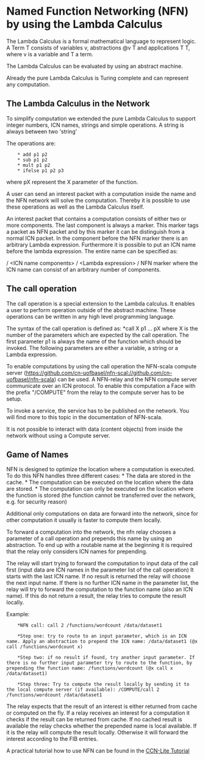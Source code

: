 # Named Function Networking (NFN) by using the Lambda Calculus

The Lambda Calculus is a formal mathematical language to represent logic. A Term T consists of variables v, abstractions @v T and applications T T, where v is a variable and T a term.

The Lambda Calculus can be evaluated by using an abstract machine.

Already the pure Lambda Calculus is Turing complete and can represent any computation.

## The Lambda Calculus in the Network
To simplify computation we extended the pure Lambda Calculus to support integer numbers, ICN names, strings and simple operations.
A string is always between two 'string'

The operations are:

        * add p1 p2
        * sub p1 p2
        * mult p1 p2
        * ifelse p1 p2 p3

where pX represent the X parameter of the function.

A user can send an interest packet with a computation inside the name and the NFN network will solve the computation.
Thereby it is possible to use these operations as well as the Lambda Calculus itself.

An interest packet that contains a computation consists of either two or more components.
The last component is always a marker. This marker tags a packet as NFN packet and by this marker it can be distinguish from a normal ICN packet.
In the component before the NFN marker there is an arbitrary Lambda expression.
Furthermore it is possible to put an ICN name before the lambda expression.
The entire name can be specified as:

/ \<ICN name components\> / \<Lambda expression\> / NFN marker
where the ICN name can consist of an arbitrary number of components.

## The call operation
The call operation is a special extension to the Lambda calculus.
It enables a user to perform operation outside of the abstract machine.
These operations can be written in any high level programming language.

The syntax of the call operation is defined as:
        *call X p1 ... pX
where X is the number of the parameters which are expected by the call operation.
The first parameter p1 is always the name of the function which should be invoked.
The following parameters are either a variable, a string or a Lambda expression.

To enable computations by using the call operation the NFN-scala compute server (https://github.com/cn-uofbasel/nfn-scal://github.com/cn-uofbasel/nfn-scala) can be used.
A NFN-relay and the NFN compute server communicate over an ICN protocol. To enable this computation a Face with the prefix "/COMPUTE" from the relay to the compute server has to be setup.

To invoke a service, the service has to be published on the network. You will find more to this topic in the documentation of NFN-scala.

It is not possible to interact with data (content objects) from inside the network without using a Compute server.

## Game of Names
NFN is designed to optimize the location where a computation is executed.
To do this NFN handles three different cases:
        * The data are stored in the cache.
        * The computation can be executed on the location where the data are stored.
        * The computation can only be executed on the location where the function is stored (the function cannot be transferred over the network, e.g. for security reason)

Additional only computations on data are forward into the network, since for other computation it usually is faster to compute them locally.

To forward a computation into the network, the nfn relay chooses a parameter of a call operation and prepends this name by using an abstraction.
To end up with a routable name at the beginning it is required that the relay only considers ICN names for prepending.

The relay will start trying to forward the computation to input data of the call first (input data are ICN names in the parameter list of the call operation)
It starts with the last ICN name. If no result is returned the relay will choose the next input name.
If there is no further ICN name in the parameter list, the relay will try to forward the computation to the function name (also an ICN name).
If this do not return a result, the relay tries to compute the result locally.

Example:

        *NFN call: call 2 /functions/wordcount /data/dataset1

        *Step one: try to route to an input parameter, which is an ICN name. Apply an abstraction to prepend the ICN name: /data/dataset1 (@x call /functions/wordcount x)

        *Step two: if no result if found, try another input parameter. If there is no further input parameter try to route to the function, by prepending the function name: /functions/wordcount (@x call x /data/dataset1)

        *Step three: Try to compute the result locally by sending it to the local compute server (if available): /COMPUTE/call 2 /functions/wordcount /data/dataset1

The relay expects that the result of an interest is either returned from cache or computed on the fly.
If a relay receives an interest for a computation it checks if the result can be returned from cache.
If no cached result is available the relay checks whether the prepended name is local available. If it is the relay will compute the result locally.
Otherwise it will forward the interest according to the FIB entries.

A practical tutorial how to use NFN can be found in the [CCN-Lite Tutorial](../tutorial/tutorial.md)
